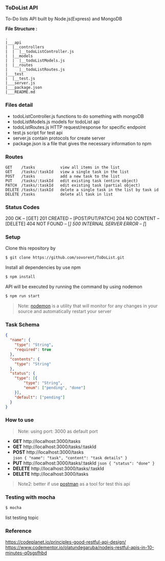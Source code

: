 ### ToDoList API

To-Do lists API built by Node.js(Express) and MongoDB

**File Structure :**
```
.
|___api
|  |__controllers
|  |  |__todoListController.js
|  |__models
|  |  |__todoListModels.js
|  |__routes
|     |__todoListRoutes.js
|___test
|  |__test.js
|___server.js
|___package.json
|___README.md

```

### Files detail

* todoListController.js   functions to do something with mongoDB
* todoListModels.js       models for todoList api
* todoListRoutes.js       HTTP request/response for specific endpoint   
* test.js                 script for test api
* server.js               contain protocols for create server
* package.json            is a file that gives the necessary information to npm

### Routes
```
GET    /tasks           view all items in the list
GET    /tasks/:taskId   view a single task in the list
POST   /tasks           add a new task to the list 
PUT    /tasks/:taskId   edit existing task (entire object)
PATCH  /tasks/:taskId   edit existing task (partial object)
DELETE /tasks/:taskId   delete a single task in the list by task id
DELETE /tasks           delete all task in list
```

### Status Codes

200 OK – [GET]
201 CREATED – [POST/PUT/PATCH]
204 NO CONTENT – [DELETE]
404 NOT FOUND – [*]
500 INTERNAL SERVER ERROR – [*]


### Setup
Clone this repository by
```bash
$ git clone https://github.com/sovorent/ToDoList.git
```
Install all dependencies by use npm
```bash
$ npm install
```
 API will be executed by running the command by using nodemon
```bash
$ npm run start
```
> Note: [nodemon](https://nodemon.io/) is a utility that will monitor for any changes in your source and automatically restart your server


### Task Schema 

```json
{
  "name": {
    "type": "String",
    "required": true
  },
  "contents": {
    "type": "String"
  },
  "status": {
    "type": [{
        "type": "String",
        "enum": ["pending", "done"]
    }],
    "default": ["pending"]
  }
}
```

### How to use 
> Note: using port: 3000 as default port

* **GET**    http://localhost:3000/tasks            
* **GET**    http://localhost:3000/tasks/:taskId      
* **POST**   http://localhost:3000/tasks           
 ```json { "name": "task", "content": "task details" } ```
* **PUT**    http://localhost:3000/tasks/:taskId
 ```json { "status": "done" } ```
* **DELETE** http://localhost:3000/tasks/:taskId
* **DELETE** http://localhost:3000/tasks

> Note2: better if use [postman](https://chrome.google.com/webstore/detail/postman/fhbjgbiflinjbdggehcddcbncdddomop?hl=en) as a tool for test this api

### Testing with mocha
```bash
$ mocha
```
list testing topic


### Reference
https://codeplanet.io/principles-good-restful-api-design/
https://www.codementor.io/olatundegaruba/nodejs-restful-apis-in-10-minutes-q0sgsfhbd
